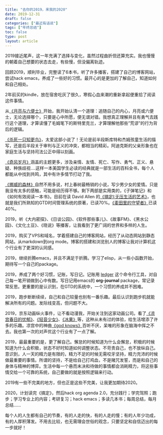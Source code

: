 ```yaml
---
title: "去你的2019，来我的2020"
date: 2019-12-31
draft: false
categories: ["最近有话说"]
tags: ["年终总结"]
toc: false
type: post
layout: article
---
```

2019接近尾声，这一年充满了选择与变化，虽然过程曲折但还算充实。我也慢慢的朝着自己想要的状态去走，有些慢，但没偏离轨迹。

回顾2019，顺利毕业，完整读了6本书，听了许多播客，搭建了自己的博客网站，尝试hack emacs，养成了一些好的习惯。最开心的是更加的了解自己，知道如何和自己相处。

2年前买的kindle，放在宿舍吃灰了很久，寒假心血来潮的重新拿起便重拾了阅读这件事情。

从[《月亮与六便士》](https://book.douban.com/subject/26954760/)开始，我开始认清一个道理：追随自己的内心，月亮或六便士，无论选择哪个，只要是心中所愿，便无谓对错。我想真正理解并且有勇气去践行这个道理，才算读懂了毛姆笔下的斯特里克兰，才算理解他那些”荒谬”的行为背后的逻辑。

[《杀死一只知更鸟》](//book.douban.com/subject/6781808/)，太爱这部小说了！无论是前半段斯库特和杰姆孩童生活的描写，还是后半段关于审判与正义的冲突，都相当的精彩。阿迪克斯的父亲形象也在家庭生活与坚持司法公正中得以刻画。

[《奇风岁月》](https://book.douban.com/subject/6016234/)涵盖的主题更多，涉及亲情、友情、死亡、写作、勇气、正义、悬疑、种族歧视&#x2026;.这样一本美国学生必读的经典就是一部生活的百科全书，每个人都能从中找到共鸣，其中有许多情节打动了我。

[《挪威的森林》](https://book.douban.com/subject/1046265/)自然不用多说，村上春树最畅销的小说，写少男少女的爱情。只是我没有太多的感触，可能是经历得不够。剩下两部是实用类的，《子弹笔记》和《如何有效阅读一本书》。目前在读 David Allen 的[《搞定I:无压生活的艺术》](https://book.douban.com/subject/4849382/)，也就是我们所熟知的GTD时间管理系统的原著，已读70%。[《麦田里的守望者》](https://book.douban.com/subject/2053249/)已读40%。

2019，听《大内密探》、《日谈公园》、《软件那些事儿》、《故事FM》、《黑水公园》、《文化土豆》、《晓说》等播客，让我看到了更广阔的世界和多样的人生。

2019，购买了VPS和域名，学着搭建自己的博客网站，经历了从动态网站到静态网站，从markdown到org mode。博客的搭建和浏览别人的博客让我对计算机这个行业有了更深的认同感。

2019，继续折腾emacs，并且不满足于折腾。学习了elisp，从一些小函数开始，期待写一个自己的package。

2019，养成了两个好习惯，记账，写日记。记账用 [ledger](https://github.com/ledger/ledger) 这个命令行工具，对自己每一笔开销做到心中有数。写日记用emacs的 **org-journal** package，常记录常反思。更重要的是认识到，在GTD的系统中，一个习惯的养成并不困难。

2019，跑步断断续续，自己和自己较量也别有一番乐趣。最后认识到跑步机就能解决所有的问题。发际线变高，但问题不大。

2019，京东动画纵火事件，让不看动漫我，开始关注到这家动画公司。看了[《凉宫春日的忧郁》](https://search.bilibili.com/all?keyword=凉宫春日)、[《轻音少女》](https://search.bilibili.com/all?keyword=轻音少女)、[《冰果》](https://search.bilibili.com/all?keyword=冰果)等，这种从未有过的体验，给生活增添了许多的乐趣。凉宫中的神曲[《god knows》](https://www.bilibili.com/video/av3108239?from=search&seid=11153679335489083516)百听不厌，呆唯的形象在脑海中挥之不去。我也第一次的对声优这个行业有了一点了解。

2019，最最重要的是，更了解自己。懈怠的时候知道为什么会懈怠，积极的时候知道为什么会积极，状态不好时知道如何调整状态。不苛责自己，也不放纵自己。意识到，人一天的精力是有限的，精力不足的时候无需咬牙坚持，精力充沛的时候做最重要的事情。所谓的坚持，不是给自己打鸡血，不是赌咒发誓，而是和自己的身体与精神的博弈。生活中每一个悬而未决和待做的事情都会消耗精力，将这些事情交给一个可靠的系统，自己要做的就是按照逻辑来行动。

2019有一些不完美的地方，但也正是这些不完美，让我更加期待2020。

2020，计划读完《搞定》，然后hack org agenda 2.0，充分践行；学完驾照；跑步；学习专业上的内容；考研复习；hack emacs；多读几本书；每周总结，每月总结&#x2026;&#x2026;

每个人的人生都有自己的节奏，有的人走的快，有的人走的慢；有的人年少功成，有的人厚积薄发。不用去比较，也无需理会世俗的观念，只要坚定和自信迈出的每一步就好！
